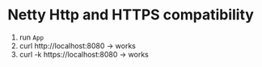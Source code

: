 # Netty Http and HTTPS compatibility

1. run `App`
2. curl http://localhost:8080 -> works
3. curl -k https://localhost:8080  -> works